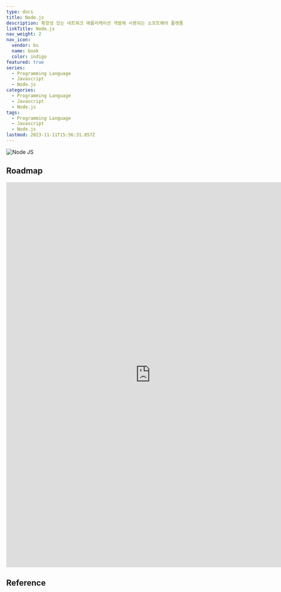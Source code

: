 ```yaml
---
type: docs
title: Node.js
description: 확장성 있는 네트워크 애플리케이션 개발에 사용되는 소프트웨어 플랫폼
linkTitle: Node.js
nav_weight: 2
nav_icon:
  vendor: bs
  name: book
  color: indigo
featured: true
series:
  - Programming Language
  - Javascript
  - Node.js
categories:
  - Programming Language
  - Javascript
  - Node.js
tags:
  - Programming Language
  - Javascript
  - Node.js
lastmod: 2023-11-11T15:56:31.857Z
---
```


![Node JS](/programming/node-js.png#center)

## Roadmap

<p align="center">
<iframe width="768" height="1024" src="https://roadmap.sh/nodejs?s=652b754df43a58c923ce9d26" frameborder="0" allow="accelerometer; autoplay; encrypted-media; gyroscope; picture-in-picture" allowfullscreen></iframe>
</p>

## Reference
